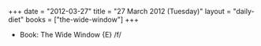 +++
date = "2012-03-27"
title = "27 March 2012 (Tuesday)"
layout = "daily-diet"
books = ["the-wide-window"]
+++


* Book: The Wide Window {E} /f/